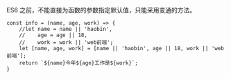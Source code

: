 ES6 之前，不能直接为函数的参数指定默认值，只能采用变通的方法。

    const info = (name, age, work) => {
        //let name = name || 'haobin',
        //    age = age || 18,
        //    work = work || 'web前端';
        let [name, age, work] = [name || 'haobin', age || 18, work || 'web前端'];
        return `${name}今年${age}工作是${work}`;
    }



